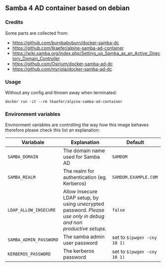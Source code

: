 ## Samba 4 AD container based on debian

### Credits
Some parts are collected from:
* https://github.com/burnbabyburn/docker-samba-dc
* https://github.com/tkaefer/alpine-samba-ad-container
* https://wiki.samba.org/index.php/Setting_up_Samba_as_an_Active_Directory_Domain_Controller
* https://github.com/Osirium/docker-samba-ad-dc
* https://github.com/myrjola/docker-samba-ad-dc

### Usage

Without any config and thrown away when terminated:
```
docker run -it --rm tkaefer/alpine-samba-ad-container
```

### Environment variables

Environment variables are controlling the way how this image behaves therefore please check this list an explanation:

| Variabale | Explanation | Default |
| --------- | ----------- | ------- |
| `SAMBA_DOMAIN` | The domain name used for Samba AD | `SAMDOM` |
| `SAMBA_REALM` | The realm for authentication (eg. Kerberos) | `SAMDOM.EXAMPLE.COM` |
| `LDAP_ALLOW_INSECURE` | Allow insecure LDAP setup, by using unecrypted password. *Please use only in debug and non productive setups.* | `false` |
| `SAMBA_ADMIN_PASSWORD` | The samba admin user password  | set to `$(pwgen -cny 10 1)` |
| `KERBEROS_PASSWORD` | The kerberos password  | set to `$(pwgen -cny 10 1)` |

